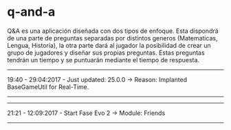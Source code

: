 # q-and-a
Q&A es una aplicación diseñada con dos tipos de enfoque. Esta dispondrá de una parte de preguntas separadas
por distintos generos (Matematicas, Lengua, Historía), la otra parte dará al jugador la posibilidad de crear un grupo de 
jugadores y diseñar sus propias preguntas. Estas preguntas tendrán un tiempo y se puntuarán mediante el tiempo de respuesta.


-----------------------------------------------------------------------------------------------------------------------------

19:40 - 29:04:2017 - Just updated: 25.0.0 -> Reason: Implanted BaseGameUtil for Real-Time.

-----------------------------------------------------------------------------------------------------------------------------

-----------------------------------------------------------------------------------------------------------------------------

21:21 - 12:09:2017 - Start Fase Evo 2 -> Module: Friends

-----------------------------------------------------------------------------------------------------------------------------

